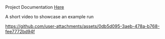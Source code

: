 Project Documentation [Here](Deliverables/Documentation.pdf)

A short video to showcase an example run

https://github.com/user-attachments/assets/0db5d095-3aeb-478a-b768-fee7772bd94f

